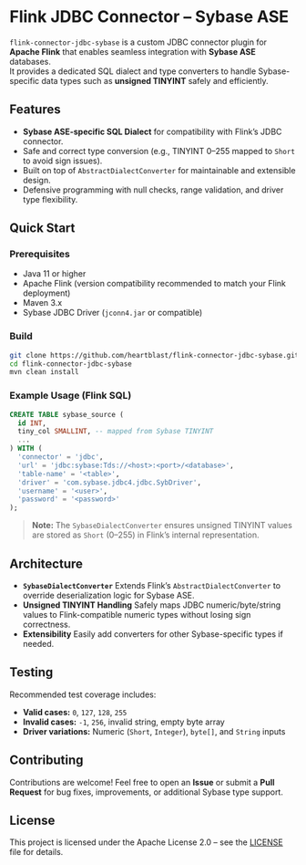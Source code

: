 # Flink JDBC Connector – Sybase ASE

`flink-connector-jdbc-sybase` is a custom JDBC connector plugin for **Apache Flink** that enables seamless integration with **Sybase ASE** databases.  
It provides a dedicated SQL dialect and type converters to handle Sybase-specific data types such as **unsigned TINYINT** safely and efficiently.

## Features

- **Sybase ASE-specific SQL Dialect** for compatibility with Flink’s JDBC connector.
- Safe and correct type conversion (e.g., TINYINT 0–255 mapped to `Short` to avoid sign issues).
- Built on top of `AbstractDialectConverter` for maintainable and extensible design.
- Defensive programming with null checks, range validation, and driver type flexibility.

## Quick Start

### Prerequisites
- Java 11 or higher
- Apache Flink (version compatibility recommended to match your Flink deployment)
- Maven 3.x
- Sybase JDBC Driver (`jconn4.jar` or compatible)

### Build

```bash
git clone https://github.com/heartblast/flink-connector-jdbc-sybase.git
cd flink-connector-jdbc-sybase
mvn clean install
````

### Example Usage (Flink SQL)

```sql
CREATE TABLE sybase_source (
  id INT,
  tiny_col SMALLINT, -- mapped from Sybase TINYINT
  ...
) WITH (
  'connector' = 'jdbc',
  'url' = 'jdbc:sybase:Tds://<host>:<port>/<database>',
  'table-name' = '<table>',
  'driver' = 'com.sybase.jdbc4.jdbc.SybDriver',
  'username' = '<user>',
  'password' = '<password>'
);
```

> **Note:** The `SybaseDialectConverter` ensures unsigned TINYINT values are stored as `Short` (0–255) in Flink’s internal representation.

## Architecture

* **`SybaseDialectConverter`**
  Extends Flink’s `AbstractDialectConverter` to override deserialization logic for Sybase ASE.
* **Unsigned TINYINT Handling**
  Safely maps JDBC numeric/byte/string values to Flink-compatible numeric types without losing sign correctness.
* **Extensibility**
  Easily add converters for other Sybase-specific types if needed.

## Testing

Recommended test coverage includes:

* **Valid cases:** `0`, `127`, `128`, `255`
* **Invalid cases:** `-1`, `256`, invalid string, empty byte array
* **Driver variations:** Numeric (`Short`, `Integer`), `byte[]`, and `String` inputs

## Contributing

Contributions are welcome!
Feel free to open an **Issue** or submit a **Pull Request** for bug fixes, improvements, or additional Sybase type support.

## License

This project is licensed under the Apache License 2.0 – see the [LICENSE](LICENSE) file for details.

```

